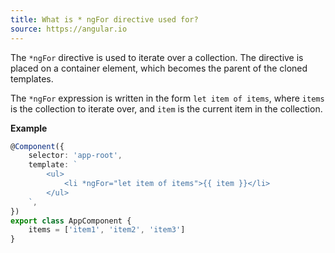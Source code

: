 ```yaml
---
title: What is * ngFor directive used for?
source: https://angular.io
---
```


The `*ngFor` directive is used to iterate over a collection. The directive is placed on a container element, which becomes the parent of the cloned templates.

The `*ngFor` expression is written in the form `let item of items`, where `items` is the collection to iterate over, and `item` is the current item in the collection.

**Example**

```ts
@Component({
	selector: 'app-root',
	template: `
		<ul>
			<li *ngFor="let item of items">{{ item }}</li>
		</ul>
	`,
})
export class AppComponent {
	items = ['item1', 'item2', 'item3']
}
```
